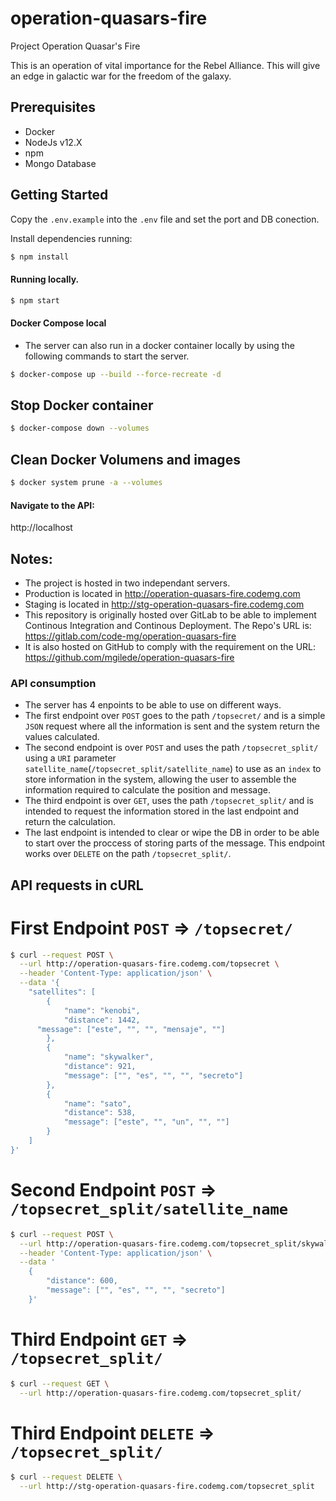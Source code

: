 # operation-quasars-fire

Project Operation Quasar's Fire

This is an operation of vital importance for the Rebel Alliance. This will give an edge in galactic war for the freedom of the galaxy.

## Prerequisites

- Docker
- NodeJs v12.X
- npm
- Mongo Database

## Getting Started

Copy the `.env.example` into the `.env` file and set the port and DB conection.

Install dependencies running:

```sh
$ npm install
```

#### Running locally.

```sh
$ npm start
```

#### Docker Compose local
- The server can also run in a docker container locally by using the following commands to start the server.

```sh
$ docker-compose up --build --force-recreate -d
```

## Stop Docker container

```sh
$ docker-compose down --volumes
```
## Clean Docker Volumens and images
```sh
$ docker system prune -a --volumes
```

#### Navigate to the API:

http://localhost

## Notes:

- The project is hosted in two independant servers.
- Production is located in http://operation-quasars-fire.codemg.com
- Staging is located in http://stg-operation-quasars-fire.codemg.com
- This repository is originally hosted over GitLab to be able to implement Continous Integration and Continous Deployment. The Repo's URL is: https://gitlab.com/code-mg/operation-quasars-fire
- It is also hosted on GitHub to comply with the requirement on the URL: https://github.com/mgilede/operation-quasars-fire

### API consumption
- The server has 4 enpoints to be able to use on different ways.
- The first endpoint over `POST` goes to the path `/topsecret/` and is a simple `JSON` request where all the information is sent and the system return the values calculated.
- The second endpoint is over `POST` and uses the path `/topsecret_split/` using a `URI` parameter `satellite_name`(`/topsecret_split/satellite_name`) to use as an `index` to store information in the system, allowing the user to assemble the information required to calculate the position and message.
- The third endpoint is over `GET`, uses the path `/topsecret_split/` and is intended to request the information stored in the last endpoint and return the calculation.
- The last endpoint is intended to clear or wipe the DB in order to be able to start over the proccess of storing parts of the message. This endpoint works over `DELETE` on the path `/topsecret_split/`.

## API requests in cURL
# First Endpoint `POST` => `/topsecret/`
```sh
$ curl --request POST \
  --url http://operation-quasars-fire.codemg.com/topsecret \
  --header 'Content-Type: application/json' \
  --data '{
	"satellites": [
		{
			"name": "kenobi",
			"distance": 1442,
      "message": ["este", "", "", "mensaje", ""]
		},
		{
			"name": "skywalker",
			"distance": 921,
			"message": ["", "es", "", "", "secreto"]
		},
		{
			"name": "sato",
			"distance": 538,
			"message": ["este", "", "un", "", ""]
		}
	]
}'
```
# Second Endpoint `POST` => `/topsecret_split/satellite_name`
```sh
$ curl --request POST \
  --url http://operation-quasars-fire.codemg.com/topsecret_split/skywalker \
  --header 'Content-Type: application/json' \
  --data '
	{
		"distance": 600,
		"message": ["", "es", "", "", "secreto"]
	}'
```
# Third Endpoint `GET` => `/topsecret_split/`
```sh
$ curl --request GET \
  --url http://operation-quasars-fire.codemg.com/topsecret_split/
```
# Third Endpoint `DELETE` => `/topsecret_split/`
```sh
$ curl --request DELETE \
  --url http://stg-operation-quasars-fire.codemg.com/topsecret_split
```